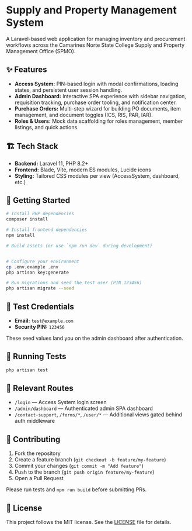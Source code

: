 # Supply and Property Management System

A Laravel-based web application for managing inventory and procurement workflows across the Camarines Norte State College Supply and Property Management Office (SPMO).

## ✨ Features

- **Access System:** PIN-based login with modal confirmations, loading states, and persistent user session handling.
- **Admin Dashboard:** Interactive SPA experience with sidebar navigation, requisition tracking, purchase order tooling, and notification center.
- **Purchase Orders:** Multi-step wizard for building PO documents, item management, and document toggles (ICS, RIS, PAR, IAR).
- **Roles & Users:** Mock data scaffolding for roles management, member listings, and quick actions.

## 🏗️ Tech Stack

- **Backend:** Laravel 11, PHP 8.2+
- **Frontend:** Blade, Vite, modern ES modules, Lucide icons
- **Styling:** Tailored CSS modules per view (AccessSystem, dashboard, etc.)

## 🚀 Getting Started

```bash
# Install PHP dependencies
composer install

# Install frontend dependencies
npm install

# Build assets (or use `npm run dev` during development)


# Configure your environment
cp .env.example .env
php artisan key:generate

# Run migrations and seed the test user (PIN 123456)
php artisan migrate --seed
```

## 🔐 Test Credentials

- **Email:** `test@example.com`
- **Security PIN:** `123456`

These seed values land you on the admin dashboard after authentication.

## 🧪 Running Tests

```bash
php artisan test
```

## 📁 Relevant Routes

- `/login` — Access System login screen
- `/admin/dashboard` — Authenticated admin SPA dashboard
- `/contact-support`, `/forms/*`, `/user/*` — Additional views gated behind auth middleware

## 🤝 Contributing

1. Fork the repository
2. Create a feature branch (`git checkout -b feature/my-feature`)
3. Commit your changes (`git commit -m "Add feature"`)
4. Push to the branch (`git push origin feature/my-feature`)
5. Open a Pull Request

Please run tests and `npm run build` before submitting PRs.

## 📄 License

This project follows the MIT license. See the [LICENSE](LICENSE) file for details.
